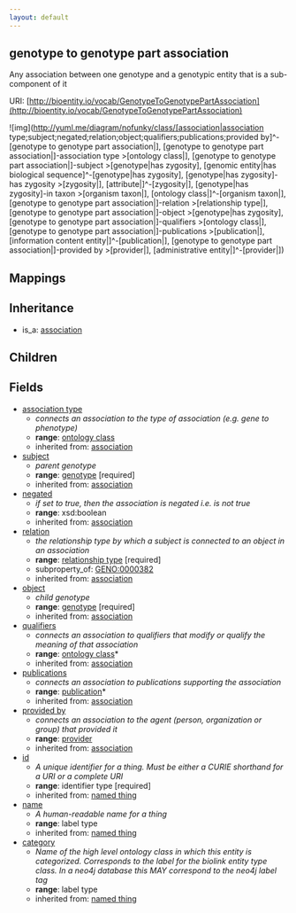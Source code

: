 ```yaml
---
layout: default
---
```


## genotype to genotype part association


Any association between one genotype and a genotypic entity that is a sub-component of it

URI: [http://bioentity.io/vocab/GenotypeToGenotypePartAssociation](http://bioentity.io/vocab/GenotypeToGenotypePartAssociation)


![img](http://yuml.me/diagram/nofunky/class/[association|association type;subject;negated;relation;object;qualifiers;publications;provided by]^-[genotype to genotype part association|], [genotype to genotype part association|]-association type >[ontology class|], [genotype to genotype part association|]-subject >[genotype|has zygosity], [genomic entity|has biological sequence]^-[genotype|has zygosity], [genotype|has zygosity]-has zygosity >[zygosity|], [attribute|]^-[zygosity|], [genotype|has zygosity]-in taxon >[organism taxon|], [ontology class|]^-[organism taxon|], [genotype to genotype part association|]-relation >[relationship type|], [genotype to genotype part association|]-object >[genotype|has zygosity], [genotype to genotype part association|]-qualifiers >[ontology class|], [genotype to genotype part association|]-publications >[publication|], [information content entity|]^-[publication|], [genotype to genotype part association|]-provided by >[provider|], [administrative entity|]^-[provider|])
## Mappings


## Inheritance

 *  is_a: [association](Association.html)

## Children



## Fields

 * [association type](association_type.html)
    * _connects an association to the type of association (e.g. gene to phenotype)_
    * __range__: [ontology class](OntologyClass.html)
    * inherited from: [association](Association.html)
 * [subject](subject.html)
    * _parent genotype_
    * __range__: [genotype](Genotype.html) [required]
    * inherited from: [association](Association.html)
 * [negated](negated.html)
    * _if set to true, then the association is negated i.e. is not true_
    * __range__: xsd:boolean
    * inherited from: [association](Association.html)
 * [relation](relation.html)
    * _the relationship type by which a subject is connected to an object in an association_
    * __range__: [relationship type](RelationshipType.html) [required]
    * subproperty_of: [GENO:0000382](http://purl.obolibrary.org/obo/GENO_0000382)
    * inherited from: [association](Association.html)
 * [object](object.html)
    * _child genotype_
    * __range__: [genotype](Genotype.html) [required]
    * inherited from: [association](Association.html)
 * [qualifiers](qualifiers.html)
    * _connects an association to qualifiers that modify or qualify the meaning of that association_
    * __range__: [ontology class](OntologyClass.html)*
    * inherited from: [association](Association.html)
 * [publications](publications.html)
    * _connects an association to publications supporting the association_
    * __range__: [publication](Publication.html)*
    * inherited from: [association](Association.html)
 * [provided by](provided_by.html)
    * _connects an association to the agent (person, organization or group) that provided it_
    * __range__: [provider](Provider.html)
    * inherited from: [association](Association.html)
 * [id](id.html)
    * _A unique identifier for a thing. Must be either a CURIE shorthand for a URI or a complete URI_
    * __range__: identifier type [required]
    * inherited from: [named thing](NamedThing.html)
 * [name](name.html)
    * _A human-readable name for a thing_
    * __range__: label type
    * inherited from: [named thing](NamedThing.html)
 * [category](category.html)
    * _Name of the high level ontology class in which this entity is categorized. Corresponds to the label for the biolink entity type class. In a neo4j database this MAY correspond to the neo4j label tag_
    * __range__: label type
    * inherited from: [named thing](NamedThing.html)
